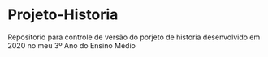 # Projeto-Historia

Repositorio para controle de versão do porjeto de historia desenvolvido em 2020 no meu 3º Ano do Ensino Médio 
